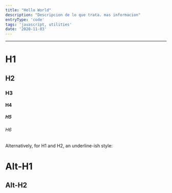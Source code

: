 ```yaml
---
title: "Hello World"
description: "Descripcion de lo que trata. mas informacion"
entryType: 'code'
tags: 'javascript, utilities'
date: '2020-11-03'
---
```

---

# H1

## H2

### H3

#### H4

##### H5

###### H6

Alternatively, for H1 and H2, an underline-ish style:

Alt-H1
======

Alt-H2
------

